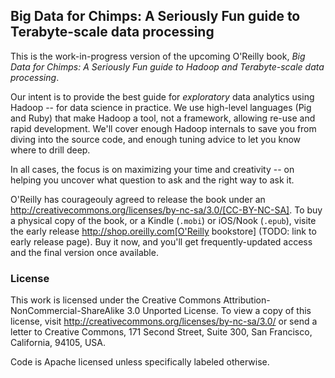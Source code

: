 ## Big Data for Chimps: A Seriously Fun guide to Terabyte-scale data processing

This is the work-in-progress version of the upcoming O'Reilly book, _Big Data for Chimps: A Seriously Fun guide to Hadoop and Terabyte-scale data processing_.

Our intent is to provide the best guide for _exploratory_ data analytics using Hadoop -- for data science in practice. We use high-level languages (Pig and Ruby) that make Hadoop a tool, not a framework, allowing re-use and rapid development. We'll cover enough Hadoop internals to save you from diving into the source code, and enough tuning advice to let you know where to drill deep.

In all cases, the focus is on maximizing your time and creativity -- on helping you uncover what question to ask and the right way to ask it.

O'Reilly has courageouly agreed to release the book under an http://creativecommons.org/licenses/by-nc-sa/3.0/[CC-BY-NC-SA]. To buy a physical copy of the book, or a Kindle (`.mobi`) or iOS/Nook (`.epub`), visite the early release http://shop.oreilly.com[O'Reilly bookstore] (TODO: link to early release page). Buy it now, and you'll get frequently-updated access and the final version once available.

### License

This work is licensed under the Creative Commons Attribution-NonCommercial-ShareAlike 3.0 Unported License. To view a copy of this license, visit http://creativecommons.org/licenses/by-nc-sa/3.0/ or send a letter to Creative Commons, 171 Second Street, Suite 300, San Francisco, California, 94105, USA.

Code is Apache licensed unless specifically labeled otherwise.
